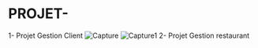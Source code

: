 # PROJET-
1- Projet Gestion Client
![Capture](https://github.com/RACHADDOUlFIKAR/PROJET-/assets/97551741/7968fb85-6d6a-4997-b0f3-d0b61402691a)
![Capture1](https://github.com/RACHADDOUlFIKAR/PROJET-/assets/97551741/e4fa0783-dc37-4dde-b76d-ce04aad1d465)
2- Projet Gestion restaurant
